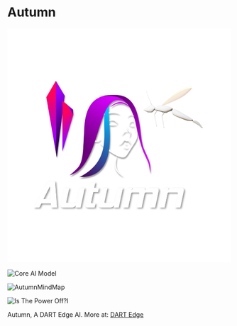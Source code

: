 # Autumn

![Autumn](https://raw.githubusercontent.com/DART-Edge-AI/Autumn/main/Autumn.png)

![Core AI Model](https://raw.githubusercontent.com/radicaldeepscale/Autumn/main/Core%20AI%20Model.png)

![AutumnMindMap](https://github.com/radicaldeepscale/Autumn/assets/59750726/708ef629-c2ae-47e3-86c6-6f7be3cf39b1)

![Is The Power Off?l](https://raw.githubusercontent.com/radicaldeepscale/Autumn/main/AutumnJournal.png)

Autumn, A DART Edge AI.
More at: [DART Edge](https://dartedge.com/autumn)
